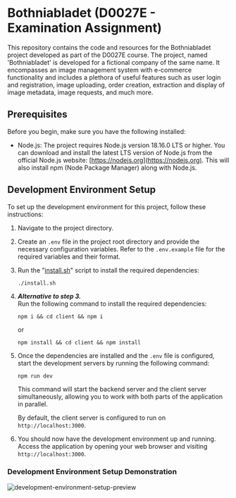 # Bothniabladet (D0027E - Examination Assignment)

This repository contains the code and resources for the Bothniabladet project 
developed as part of the D0027E course. The project, named 'Bothniabladet' is 
developed for a fictional company of the same name. It encompasses an image 
management system with e-commerce functionality and includes a plethora of 
useful features such as user login and registration, image uploading, order 
creation, extraction and display of image metadata, image requests, and much 
more.

## Prerequisites

Before you begin, make sure you have the following installed:

- Node.js: The project requires Node.js version 18.16.0 LTS or higher. You can 
download and install the latest LTS version of Node.js from the official 
Node.js website: [https://nodejs.org](https://nodejs.org). This will also 
install npm (Node Package Manager) along with Node.js.

## Development Environment Setup

To set up the development environment for this project, follow these 
instructions:

1. Navigate to the project directory.

2. Create an `.env` file in the project root directory and provide the 
necessary configuration variables. Refer to the `.env.example` file for the 
required variables and their format.

3. Run the "[install.sh](install.sh)" script to install the required dependencies:
    ```shell
    ./install.sh
    ```

4. ***Alternative to step 3.***  
Run the following command to install the required dependencies:

    ```shell
    npm i && cd client && npm i
    ```

    or

    ```shell
    npm install && cd client && npm install
    ```


5. Once the dependencies are installed and the `.env` file is configured, start 
the development servers by running the following command:

    ```shell
    npm run dev
    ```

   This command will start the backend server and the client server 
   simultaneously, allowing you to work with both parts of the application in 
   parallel.

   By default, the client server is configured to run on `http://localhost:3000`.

6. You should now have the development environment up and running. Access the 
application by opening your web browser and visiting `http://localhost:3000`.

### Development Environment Setup Demonstration
![development-environment-setup-preview](assets/d0027e-development_environment_setup.GIF)
